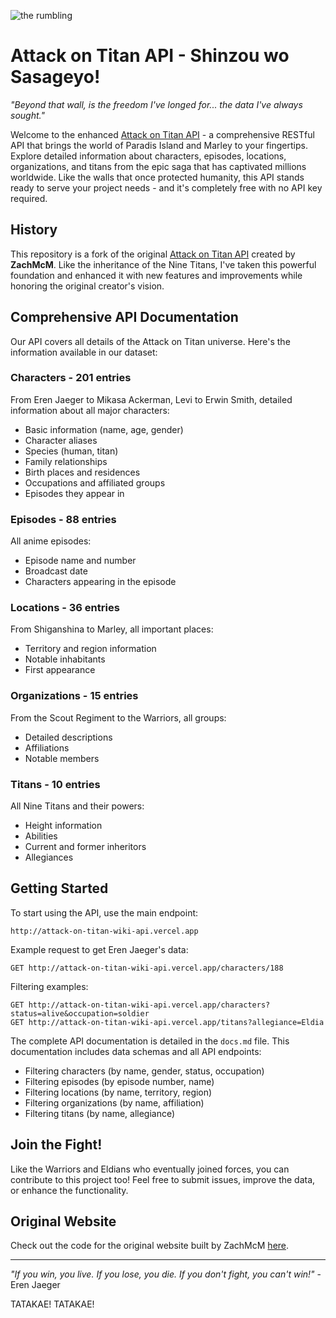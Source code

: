 ![the rumbling](public/eren.png)

# Attack on Titan API - Shinzou wo Sasageyo!

*"Beyond that wall, is the freedom I've longed for... the data I've always sought."*

Welcome to the enhanced [Attack on Titan API](https://www.attackontitanapi.com/) - a comprehensive RESTful API that brings the world of Paradis Island and Marley to your fingertips. Explore detailed information about characters, episodes, locations, organizations, and titans from the epic saga that has captivated millions worldwide. Like the walls that once protected humanity, this API stands ready to serve your project needs - and it's completely free with no API key required.

## History

This repository is a fork of the original [Attack on Titan API](https://github.com/ZachMcM/attack-on-titan-api-site) created by **ZachMcM**. Like the inheritance of the Nine Titans, I've taken this powerful foundation and enhanced it with new features and improvements while honoring the original creator's vision.

## Comprehensive API Documentation

Our API covers all details of the Attack on Titan universe. Here's the information available in our dataset:

### Characters - 201 entries
From Eren Jaeger to Mikasa Ackerman, Levi to Erwin Smith, detailed information about all major characters:
- Basic information (name, age, gender)
- Character aliases
- Species (human, titan)
- Family relationships
- Birth places and residences
- Occupations and affiliated groups
- Episodes they appear in

### Episodes - 88 entries
All anime episodes:
- Episode name and number
- Broadcast date
- Characters appearing in the episode

### Locations - 36 entries
From Shiganshina to Marley, all important places:
- Territory and region information
- Notable inhabitants
- First appearance

### Organizations - 15 entries
From the Scout Regiment to the Warriors, all groups:
- Detailed descriptions
- Affiliations
- Notable members

### Titans - 10 entries
All Nine Titans and their powers:
- Height information
- Abilities
- Current and former inheritors
- Allegiances

## Getting Started

To start using the API, use the main endpoint:

```
http://attack-on-titan-wiki-api.vercel.app
```

Example request to get Eren Jaeger's data:
```
GET http://attack-on-titan-wiki-api.vercel.app/characters/188
```

Filtering examples:
```
GET http://attack-on-titan-wiki-api.vercel.app/characters?status=alive&occupation=soldier
GET http://attack-on-titan-wiki-api.vercel.app/titans?allegiance=Eldia
```

The complete API documentation is detailed in the `docs.md` file. This documentation includes data schemas and all API endpoints:

- Filtering characters (by name, gender, status, occupation)
- Filtering episodes (by episode number, name)
- Filtering locations (by name, territory, region)
- Filtering organizations (by name, affiliation)
- Filtering titans (by name, allegiance)

## Join the Fight!

Like the Warriors and Eldians who eventually joined forces, you can contribute to this project too! Feel free to submit issues, improve the data, or enhance the functionality.

## Original Website

Check out the code for the original website built by ZachMcM [here](https://github.com/ZachMcM/attack-on-titan-api-site).

---

*"If you win, you live. If you lose, you die. If you don't fight, you can't win!"* - Eren Jaeger

TATAKAE! TATAKAE!



